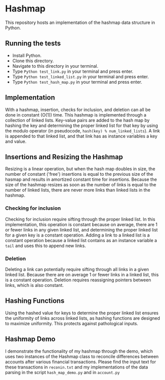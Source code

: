 # Hashmap

This repository hosts an implementation of the hashmap data structure in Python.


## Running the tests
- Install Python.
- Clone this directory.
- Navigate to this directory in your terminal.
- Type `Python test_link.py` in your terminal and press enter.
- Type `Python test_linked_list.py` in your terminal and press enter.
- Type `Python test_hash_map.py` in your terminal and press enter.


## Implementation

With a hashmap, insertion, checks for inclusion, and deletion can all be done in constant (O(1)) time. This hashmap is implemented through a collection of linked lists. Key-value pairs are added to the hash map by hashing the key and determining the proper linked list for that key by using the modulo operator (in pseudocode, `hash(key) % num_linked_lists`). A link is appended to that linked list, and that link has as instance variables a key and value.


## Insertions and Resizing the Hashmap
Resizing is a linear operation, but when the hash map doubles in size, the number of constant ('free') insertions is equal to the previous size of the hasmap and results in amortized constant time for insertions. Because the size of the hashmap resizes as soon as the number of links is equal to the number of linked lists, there are never more links than linked lists in the hashmap.

### Checking for inclusion
Checking for inclusion require sifting through the proper linked list. In this implementation, this operation is constant because on average, there are 1 or fewer links in any given linked list, and determining the proper linked list for a given key is a constant operation. Adding a link to a linked list is a constant operation because a linked list contains as an instance variable a `tail` and uses this to append new links.

### Deletion
Deleting a link can potentially require sifting through all links in a given linked list. Because there are on average 1 or fewer links in a linked list, this is a constant operation. Deletion requires reassigning pointers between links, which is also constant.

## Hashing Functions
Using the hashed value for keys to determine the proper linked list ensures the uniformity of links across linked lists, as hashing functions are designed to maximize uniformity. This protects against pathological inputs.


## Hashmap Demo

I demonstrate the functionality of my hashmap through the demo, which uses two instances of the Hashmap class to reconcile differences between accounts after various financial transactions. Please find the input text for these transactions in `reconin.txt` and my implementations of the data parsing in the script `hash_map_demo.py` and in `account.py`
